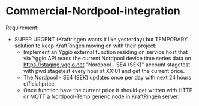 # Commercial-Nordpool-integration

Requirement:

- SUPER URGENT (Kraftringen wants it like yesterday) but TEMPORARY solution to keep KraftRingen moving on with their project:
    - Implement an Yggio external function residing on service host that via Yggio API reads the current Nordpool device time series data on https://staging.yggio.net "Nordpool - SE4 (SEK)" account stagetest with pwd stagetest every hour at XX:01 and get the current price.
    - The Nordpool - SE4 (SEK) updates once per day with next 24 hours official price.
    - Once function have the current price it should get written with HTTP or MQTT a Nordpool-Temp generic node in KraftRingen server.
